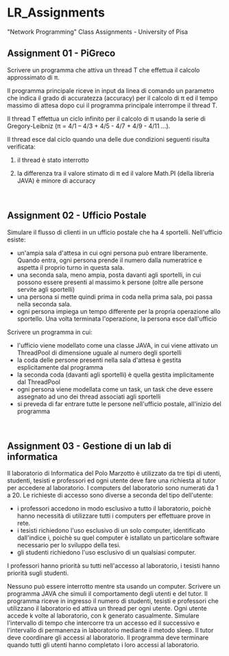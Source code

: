 # LR_Assignments
"Network Programming" Class Assignments - University of Pisa

## Assignment 01 - PiGreco

Scrivere un programma che attiva un thread T che effettua il calcolo approssimato di π. 

Il programma principale riceve in input da linea di comando un parametro che indica il grado di accuratezza (accuracy) per il calcolo di π ed il tempo massimo di attesa dopo cui il programma principale interrompe il thread T.

Il thread T effettua un ciclo infinito per il calcolo di π usando la serie di Gregory-Leibniz (π = 4/1 – 4/3 + 4/5 - 4/7 + 4/9 - 4/11 ...).

Il thread esce dal ciclo quando una delle due condizioni seguenti risulta verificata:

1. il thread è stato interrotto

2. la differenza tra il valore stimato di π ed il valore Math.PI (della libreria JAVA) è minore di accuracy
<br>

## Assignment 02 - Ufficio Postale

Simulare il flusso di clienti in un ufficio postale che ha 4 sportelli. Nell'ufficio esiste:

* un'ampia sala d'attesa in cui ogni persona può entrare liberamente. Quando entra, ogni persona prende il numero dalla numeratrice e aspetta il proprio turno in questa sala.
* una seconda sala, meno ampia, posta davanti agli sportelli, in cui possono essere presenti al massimo k persone (oltre alle persone servite agli sportelli)
* una persona si mette quindi prima in coda nella prima sala, poi passa nella seconda sala.
* ogni persona impiega un tempo differente per la propria operazione allo sportello. Una volta terminata l'operazione, la persona esce dall'ufficio
 
Scrivere un programma in cui:

* l'ufficio viene modellato come una classe JAVA, in cui viene attivato un ThreadPool di dimensione uguale al numero degli sportelli
* la coda delle persone presenti nella sala d'attesa è gestita esplicitamente dal programma
* la seconda coda (davanti agli sportelli) è quella gestita implicitamente dal ThreadPool
* ogni persona viene modellata come un task, un task che deve essere assegnato ad uno dei thread associati agli sportelli
* si preveda di far entrare tutte le persone nell'ufficio postale, all'inizio del programma
<br>

## Assignment 03 - Gestione di un lab di informatica

Il laboratorio di Informatica del Polo Marzotto è utilizzato da tre tipi di utenti, studenti, tesisti e professori ed ogni utente deve fare una richiesta al tutor per accedere al laboratorio. I computers del laboratorio sono numerati da 1 a 20. Le richieste di accesso sono diverse a seconda del tipo dell'utente:

* i professori accedono in modo esclusivo a tutto il laboratorio, poichè hanno necessità di utilizzare tutti i computers per effettuare prove in rete.
* i tesisti richiedono l'uso esclusivo di un solo computer, identificato dall'indice i, poichè su quel computer è istallato un particolare software necessario per lo sviluppo della tesi.
* gli studenti richiedono l'uso esclusivo di un qualsiasi computer.

I professori hanno priorità su tutti nell'accesso al laboratorio, i tesisti hanno priorità sugli studenti.

Nessuno può essere interrotto mentre sta usando un computer. Scrivere un programma JAVA che simuli il comportamento degli utenti e del tutor. Il programma riceve in ingresso il numero di studenti, tesisti e professori che utilizzano il laboratorio ed attiva un thread per ogni utente. Ogni utente accede k volte al laboratorio, con k generato casualmente. Simulare l'intervallo di tempo che intercorre tra un accesso ed il successivo e l'intervallo di permanenza in laboratorio mediante il metodo sleep. Il tutor deve coordinare gli accessi al laboratorio. Il programma deve terminare quando tutti gli utenti hanno completato i loro accessi al laboratorio.
